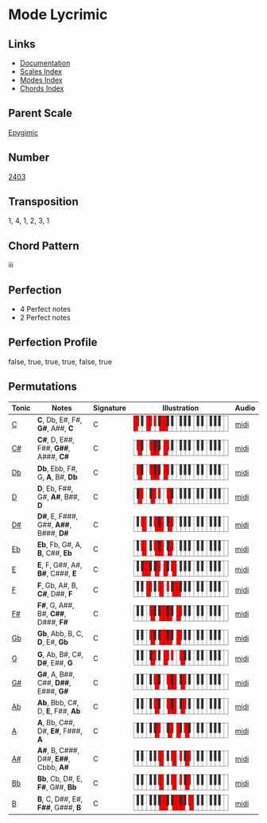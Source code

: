 # Mode Lycrimic

## Links

- [Documentation](README.md)
- [Scales Index](Scales.md)
- [Modes Index](Modes.md)
- [Chords Index](Chords.md)

## Parent Scale

[Epygimic](ScaleEpygimic.md)

## Number

[2403](https://ianring.com/musictheory/scales/2403)

## Transposition

1, 4, 1, 2, 3, 1

## Chord Pattern

iii

## Perfection

- 4 Perfect notes
- 2 Perfect notes

## Perfection Profile

false, true, true, true, false, true

## Permutations

| Tonic | Notes | Signature | Illustration | Audio |
|-------|-------|-----------|--------------|-------|
| [C](ModeCNaturalLycrimic.md) | **C**, Db, E#, F#, **G#**, A##, **C** | C | ![CNaturalLycrimic](ModeCNaturalLycrimic.png) | [midi](https://github.com/edipermadi/music/blob/main/docs/ModeCNaturalLycrimic.mid?raw=true) |
| [C#](ModeCSharpLycrimic.md) | **C#**, D, E##, F##, **G##**, A###, **C#** | C | ![CSharpLycrimic](ModeCSharpLycrimic.png) | [midi](https://github.com/edipermadi/music/blob/main/docs/ModeCSharpLycrimic.mid?raw=true) |
| [Db](ModeDFlatLycrimic.md) | **Db**, Ebb, F#, G, **A**, B#, **Db** | C | ![DFlatLycrimic](ModeDFlatLycrimic.png) | [midi](https://github.com/edipermadi/music/blob/main/docs/ModeDFlatLycrimic.mid?raw=true) |
| [D](ModeDNaturalLycrimic.md) | **D**, Eb, F##, G#, **A#**, B##, **D** | C | ![DNaturalLycrimic](ModeDNaturalLycrimic.png) | [midi](https://github.com/edipermadi/music/blob/main/docs/ModeDNaturalLycrimic.mid?raw=true) |
| [D#](ModeDSharpLycrimic.md) | **D#**, E, F###, G##, **A##**, B###, **D#** | C | ![DSharpLycrimic](ModeDSharpLycrimic.png) | [midi](https://github.com/edipermadi/music/blob/main/docs/ModeDSharpLycrimic.mid?raw=true) |
| [Eb](ModeEFlatLycrimic.md) | **Eb**, Fb, G#, A, **B**, C##, **Eb** | C | ![EFlatLycrimic](ModeEFlatLycrimic.png) | [midi](https://github.com/edipermadi/music/blob/main/docs/ModeEFlatLycrimic.mid?raw=true) |
| [E](ModeENaturalLycrimic.md) | **E**, F, G##, A#, **B#**, C###, **E** | C | ![ENaturalLycrimic](ModeENaturalLycrimic.png) | [midi](https://github.com/edipermadi/music/blob/main/docs/ModeENaturalLycrimic.mid?raw=true) |
| [F](ModeFNaturalLycrimic.md) | **F**, Gb, A#, B, **C#**, D##, **F** | C | ![FNaturalLycrimic](ModeFNaturalLycrimic.png) | [midi](https://github.com/edipermadi/music/blob/main/docs/ModeFNaturalLycrimic.mid?raw=true) |
| [F#](ModeFSharpLycrimic.md) | **F#**, G, A##, B#, **C##**, D###, **F#** | C | ![FSharpLycrimic](ModeFSharpLycrimic.png) | [midi](https://github.com/edipermadi/music/blob/main/docs/ModeFSharpLycrimic.mid?raw=true) |
| [Gb](ModeGFlatLycrimic.md) | **Gb**, Abb, B, C, **D**, E#, **Gb** | C | ![GFlatLycrimic](ModeGFlatLycrimic.png) | [midi](https://github.com/edipermadi/music/blob/main/docs/ModeGFlatLycrimic.mid?raw=true) |
| [G](ModeGNaturalLycrimic.md) | **G**, Ab, B#, C#, **D#**, E##, **G** | C | ![GNaturalLycrimic](ModeGNaturalLycrimic.png) | [midi](https://github.com/edipermadi/music/blob/main/docs/ModeGNaturalLycrimic.mid?raw=true) |
| [G#](ModeGSharpLycrimic.md) | **G#**, A, B##, C##, **D##**, E###, **G#** | C | ![GSharpLycrimic](ModeGSharpLycrimic.png) | [midi](https://github.com/edipermadi/music/blob/main/docs/ModeGSharpLycrimic.mid?raw=true) |
| [Ab](ModeAFlatLycrimic.md) | **Ab**, Bbb, C#, D, **E**, F##, **Ab** | C | ![AFlatLycrimic](ModeAFlatLycrimic.png) | [midi](https://github.com/edipermadi/music/blob/main/docs/ModeAFlatLycrimic.mid?raw=true) |
| [A](ModeANaturalLycrimic.md) | **A**, Bb, C##, D#, **E#**, F###, **A** | C | ![ANaturalLycrimic](ModeANaturalLycrimic.png) | [midi](https://github.com/edipermadi/music/blob/main/docs/ModeANaturalLycrimic.mid?raw=true) |
| [A#](ModeASharpLycrimic.md) | **A#**, B, C###, D##, **E##**, Cbbb, **A#** | C | ![ASharpLycrimic](ModeASharpLycrimic.png) | [midi](https://github.com/edipermadi/music/blob/main/docs/ModeASharpLycrimic.mid?raw=true) |
| [Bb](ModeBFlatLycrimic.md) | **Bb**, Cb, D#, E, **F#**, G##, **Bb** | C | ![BFlatLycrimic](ModeBFlatLycrimic.png) | [midi](https://github.com/edipermadi/music/blob/main/docs/ModeBFlatLycrimic.mid?raw=true) |
| [B](ModeBNaturalLycrimic.md) | **B**, C, D##, E#, **F##**, G###, **B** | C | ![BNaturalLycrimic](ModeBNaturalLycrimic.png) | [midi](https://github.com/edipermadi/music/blob/main/docs/ModeBNaturalLycrimic.mid?raw=true) |
